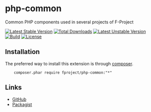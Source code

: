 # php-common
Common PHP components used in several projects of F-Project

[![Latest Stable Version](https://poser.pugx.org/fproject/php-common/v/stable)](https://packagist.org/packages/fproject/php-common)
[![Total Downloads](https://poser.pugx.org/fproject/php-common/downloads)](https://packagist.org/packages/fproject/php-common)
[![Latest Unstable Version](https://poser.pugx.org/fproject/php-common/v/unstable)](https://packagist.org/packages/fproject/php-common)
[![Build](https://travis-ci.org/fproject/php-common.png?branch=master)](https://travis-ci.org/fproject/php-common)
[![License](https://poser.pugx.org/fproject/php-common/license)](https://packagist.org/packages/fproject/php-common)


Installation
------------

The preferred way to install this extension is through [composer](http://getcomposer.org/download/).
```
    composer.phar require fproject/php-common:"*"
```
 
Links
-----

- [GitHub](https://github.com/fproject/php-common)
- [Packagist](https://packagist.org/packages/fproject/php-common)
